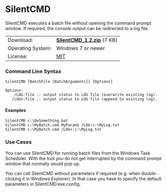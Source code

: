 # SilentCMD

SilentCMD executes a batch file without opening the command prompt window. If required, the console output can be redirected to a log file.

<table>
<tr><td>Download:</td><td><a href="https://github.com/ymx/SilentCMD/releases/download/v1.2/SilentCMD.zip"><strong>SilentCMD_1.2.zip</strong></a> (7 KB)</td></tr>
<tr><td>Operating System:</td><td>Windows 7 or newer</td></tr>
<tr><td>License:</td><td><a href="/LICENSE?raw=true">MIT</a></td></tr>
</table>

### Command Line Syntax
```
SilentCMD [BatchFile [BatchArguments]] [Options]

Options:
    /LOG:file :: output status to LOG file (overwrite existing log).
   /LOG+:file :: output status to LOG file (append to existing log).
```

#### Examples

```
SilentCMD c:\DoSomething.bat
SilentCMD c:\MyBatch.cmd MyParam1 /LOG:c:\MyLog.txt
SilentCMD c:\MyBatch.cmd /LOG+:c:\MyLog.txt
```

### Use Cases

You can use SilentCMD for running batch files from the Windows Task Scheduler. With the tool you do not get interrupted by the command prompt window that normally would pop up.

You can call SilentCMD without parameters if required (e.g. when double-clicking it in Windows Explorer). In that case you have to specify the default parameters in SilentCMD.exe.config.
